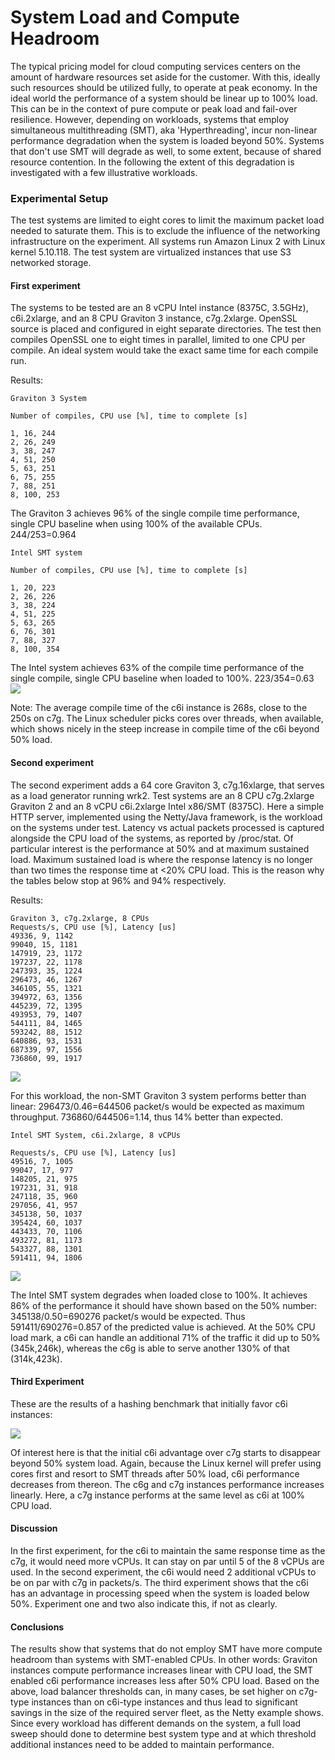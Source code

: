 # System Load and Compute Headroom

The typical pricing model for cloud computing services centers on the amount of hardware resources set aside
for the customer. With this, ideally such resources should be utilized fully, to operate at peak economy.
In the ideal world the performance of a system should be linear up to 100% load.
This can be in the context of pure compute or peak load and fail-over resilience.
However, depending on workloads, systems that employ simultaneous multithreading (SMT), 
aka 'Hyperthreading', incur non-linear performance degradation when the system is 
loaded beyond 50%.
Systems that don't use SMT will degrade as well, to some extent, because of shared resource contention.
In the following the extent of this degradation is investigated with a few illustrative workloads.


### Experimental Setup

The test systems are limited to eight cores to limit the maximum packet load needed to saturate them. 
This is to exclude the influence of the networking infrastructure on the experiment.
All systems run Amazon Linux 2 with Linux kernel 5.10.118.
The test system are virtualized instances that use S3 networked storage.


#### First experiment

The systems to be tested are an 8 vCPU Intel instance (8375C, 3.5GHz), c6i.2xlarge, and an 8 CPU Graviton 3 instance, c7g.2xlarge.
OpenSSL source is placed and configured in eight separate directories.
The test then compiles OpenSSL one to eight times in parallel, limited to one CPU per compile.
An ideal system would take the exact same time for each compile run.

Results:

```
Graviton 3 System
 
Number of compiles, CPU use [%], time to complete [s]

1, 16, 244
2, 26, 249
3, 38, 247
4, 51, 250
5, 63, 251
6, 75, 255
7, 88, 251
8, 100, 253
```

The Graviton 3 achieves 96% of the single compile time performance, single CPU baseline when using 100% of the available CPUs.
244/253=0.964


```
Intel SMT system

Number of compiles, CPU use [%], time to complete [s]

1, 20, 223
2, 26, 226
3, 38, 224
4, 51, 225
5, 63, 265
6, 76, 301
7, 88, 327
8, 100, 354
```


The Intel system achieves 63% of the compile time performance of the single compile, single CPU baseline when loaded to 100%.
223/354=0.63
![](images/system-load/GccC7gC6i.png)

Note: 
The average compile time of the c6i instance is 268s, close to the 250s on c7g. 
The Linux scheduler picks cores over threads, when available, which shows nicely in the steep increase in compile time of the c6i beyond 50% load.

#### Second experiment

The second experiment adds a 64 core Graviton 3, c7g.16xlarge, that serves as a load generator running wrk2.
Test systems are an 8 CPU c7g.2xlarge Graviton 2 and an 8 vCPU c6i.2xlarge Intel x86/SMT (8375C).
Here a simple HTTP server, implemented using the Netty/Java framework, is the workload on the systems under test.
Latency vs actual packets processed is captured alongside the CPU load of the systems, as reported by /proc/stat.
Of particular interest is the performance at 50% and at maximum sustained load.
Maximum sustained load is where the response latency is no longer than two times the response time at <20% CPU load.
This is the reason why the tables below stop at 96% and 94% respectively.

Results:

```
Graviton 3, c7g.2xlarge, 8 CPUs
Requests/s, CPU use [%], Latency [us]
49336, 9, 1142
99040, 15, 1181
147919, 23, 1172
197237, 22, 1178
247393, 35, 1224
296473, 46, 1267
346105, 55, 1321
394972, 63, 1356
445239, 72, 1395
493953, 79, 1407
544111, 84, 1465
593242, 88, 1512
640886, 93, 1531
687339, 97, 1556
736860, 99, 1917
```

![](images/system-load/c7g.png)

For this workload, the non-SMT Graviton 3 system performs better than linear:
296473/0.46=644506 packet/s would be expected as maximum throughput. 736860/644506=1.14, thus 14% better than expected.

```
Intel SMT System, c6i.2xlarge, 8 vCPUs

Requests/s, CPU use [%], Latency [us]
49516, 7, 1005
99047, 17, 977
148205, 21, 975
197231, 31, 918
247118, 35, 960
297056, 41, 957
345138, 50, 1037
395424, 60, 1037
443433, 70, 1106
493272, 81, 1173
543327, 88, 1301
591411, 94, 1806

```



![](images/system-load/c6i.png)

The Intel SMT system degrades when loaded close to 100%. It achieves 86% of the performance it should have shown based on the 50% number: 345138/0.50=690276 packet/s would be expected. Thus 591411/690276=0.857 of the predicted value is achieved.
At the 50% CPU load mark, a c6i can handle an additional 71% of the traffic it did up to 50% (345k,246k), whereas the c6g is able to serve another 130% of that (314k,423k).

#### Third Experiment

These are the results of a hashing benchmark that initially favor c6i instances:

![](images/system-load/c7g-c6g-vs-c6i.png)

Of interest here is that the initial c6i advantage over c7g starts to disappear beyond 50% system load. Again, because the Linux kernel will prefer using cores first and resort to SMT threads after 50% load, c6i performance decreases from thereon. The c6g and c7g instances performance increases linearly. Here,  a c7g instance performs at the same level as c6i at 100% CPU load.

#### Discussion

In the first experiment, for the c6i to maintain the same response time as the c7g, it would need more vCPUs. It can stay on par until 5 of the 8 vCPUs are used. 
In the second experiment, the c6i would need 2 additional vCPUs to be on par with c7g in packets/s.
The third experiment shows that the c6i has an advantage in processing speed when the system is loaded below 50%. 
Experiment one and two also indicate this, if not as clearly.


#### Conclusions

The results show that systems that do not employ SMT have more compute headroom than systems with SMT-enabled CPUs. In other words: Graviton instances compute performance increases linear with CPU load, the SMT enabled c6i performance increases less after 50% CPU load. Based on the above, load balancer thresholds can, in many cases, be set higher on c7g-type instances than on c6i-type instances and thus lead to significant savings in the size of the required server fleet, as the Netty example shows. 
Since every workload has different demands on the system, a full load sweep should done to determine best system type and at which threshold additional instances need to be added to maintain performance.

